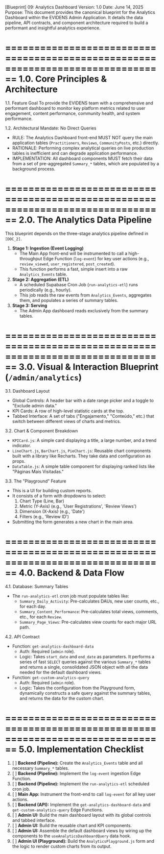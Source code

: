 [Blueprint] 09: Analytics Dashboard
Version: 1.0
Date: June 14, 2025
Purpose: This document provides the canonical blueprint for the Analytics Dashboard within the EVIDENS Admin Application. It details the data pipeline, API contracts, and component architecture required to build a performant and insightful analytics experience.

================================================================================
1.0. Core Principles & Architecture
================================================================================

1.1. Feature Goal
To provide the EVIDENS team with a comprehensive and performant dashboard to monitor key platform metrics related to user engagement, content performance, community health, and system performance.

1.2. Architectural Mandate: No Direct Queries

- RULE: The Analytics Dashboard front-end MUST NOT query the main application tables (`Practitioners`, `Reviews`, `CommunityPosts`, etc.) directly.
- RATIONALE: Performing complex analytical queries on live production tables is inefficient and can degrade application performance.
- IMPLEMENTATION: All dashboard components MUST fetch their data from a set of pre-aggregated `Summary_*` tables, which are populated by a background process.

================================================================================
2.0. The Analytics Data Pipeline
================================================================================

This blueprint depends on the three-stage analytics pipeline defined in `[DOC_2]`.

1.  **Stage 1: Ingestion (Event Logging)**
    - The Main App front-end will be instrumented to call a high-throughput Edge Function (`log-event`) for key user actions (e.g., `review_viewed`, `user_registered`, `post_created`).
    - This function performs a fast, simple insert into a raw `Analytics_Events` table.
2.  **Stage 2: Aggregation (ETL)**
    - A scheduled Supabase Cron Job (`run-analytics-etl`) runs periodically (e.g., hourly).
    - This job reads the raw events from `Analytics_Events`, aggregates them, and populates a series of summary tables.
3.  **Stage 3: Serving**
    - The Admin App dashboard reads exclusively from the summary tables.

================================================================================
3.0. Visual & Interaction Blueprint (`/admin/analytics`)
================================================================================

3.1. Dashboard Layout

- Global Controls: A header bar with a date range picker and a toggle to "Exclude admin data."
- KPI Cards: A row of high-level statistic cards at the top.
- Tabbed Interface: A set of tabs ("Engajamento," "Conteúdo," etc.) that switch between different views of charts and metrics.

3.2. Chart & Component Breakdown

- `KPICard.js`: A simple card displaying a title, a large number, and a trend indicator.
- `LineChart.js`, `BarChart.js`, `PieChart.js`: Reusable chart components built with a library like Recharts. They take data and configuration as props.
- `DataTable.js`: A simple table component for displaying ranked lists like "Páginas Mais Visitadas."

3.3. The "Playground" Feature

- This is a UI for building custom reports.
- It consists of a form with dropdowns to select:
  1.  Chart Type (Line, Bar)
  2.  Metric (Y-Axis) (e.g., 'User Registrations', 'Review Views')
  3.  Dimension (X-Axis) (e.g., 'Date')
  4.  Filters (e.g., 'Review ID')
- Submitting the form generates a new chart in the main area.

================================================================================
4.0. Backend & Data Flow
================================================================================

4.1. Database: Summary Tables

- The `run-analytics-etl` cron job must populate tables like:
  - `Summary_Daily_Activity`: Pre-calculates DAUs, new user counts, etc., for each day.
  - `Summary_Content_Performance`: Pre-calculates total views, comments, etc., for each `Review`.
  - `Summary_Page_Views`: Pre-calculates view counts for each major URL path.

4.2. API Contract

- Function: `get-analytics-dashboard-data`
  - Auth: Required (`admin` role).
  - Logic: Takes `start_date` and `end_date` as parameters. It performs a series of fast `SELECT` queries against the various `Summary_*` tables and returns a single, consolidated JSON object with all the data needed for the default dashboard views.
- Function: `get-custom-analytics-query`
  - Auth: Required (`admin` role).
  - Logic: Takes the configuration from the Playground form, dynamically constructs a safe query against the summary tables, and returns the data for the custom chart.

================================================================================
5.0. Implementation Checklist
================================================================================

1.  [ ] **Backend (Pipeline):** Create the `Analytics_Events` table and all necessary `Summary_*` tables.
2.  [ ] **Backend (Pipeline):** Implement the `log-event` ingestion Edge Function.
3.  [ ] **Backend (Pipeline):** Implement the `run-analytics-etl` scheduled cron job.
4.  [ ] **Main App:** Instrument the front-end to call `log-event` for all key user actions.
5.  [ ] **Backend (API):** Implement the `get-analytics-dashboard-data` and `get-custom-analytics-query` Edge Functions.
6.  [ ] **Admin UI:** Build the main dashboard layout with its global controls and tabbed interface.
7.  [ ] **Admin UI:** Build the reusable chart and KPI components.
8.  [ ] **Admin UI:** Assemble the default dashboard views by wiring up the components to the `useAnalyticsDashboardQuery` data hook.
9.  [ ] **Admin UI (Playground):** Build the `AnalyticsPlayground.js` form and the logic to render custom charts from its output.
